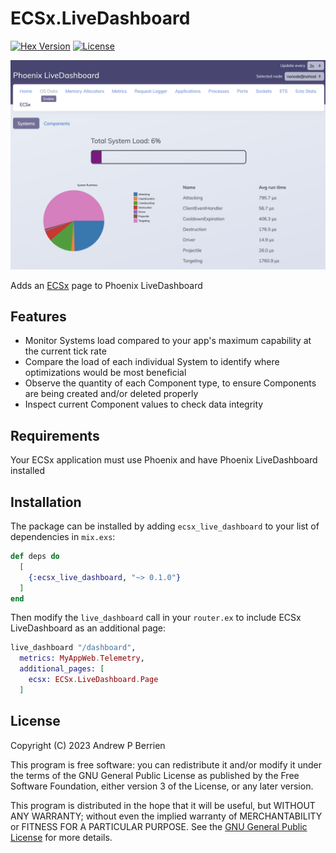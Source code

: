 # ECSx.LiveDashboard

[![Hex Version](https://img.shields.io/hexpm/v/ecsx_live_dashboard.svg)](https://hex.pm/packages/ecsx_live_dashboard)
[![License](https://img.shields.io/hexpm/l/ecsx_live_dashboard.svg)](https://github.com/APB9785/ecsx_live_dashboard/blob/master/LICENSE)

![ECSx LiveDashboard](assets/images/screenshot.png)

Adds an [ECSx](https://github.com/APB9785/ECSx) page to Phoenix LiveDashboard

## Features

* Monitor Systems load compared to your app's maximum capability at the current tick rate
* Compare the load of each individual System to identify where optimizations would be most beneficial
* Observe the quantity of each Component type, to ensure Components are being created and/or deleted properly
* Inspect current Component values to check data integrity

## Requirements

Your ECSx application must use Phoenix and have Phoenix LiveDashboard installed

## Installation

The package can be installed by adding `ecsx_live_dashboard` to your list of dependencies in `mix.exs`:

```elixir
def deps do
  [
    {:ecsx_live_dashboard, "~> 0.1.0"}
  ]
end
```

Then modify the `live_dashboard` call in your `router.ex` to include ECSx LiveDashboard as an additional page:

```elixir
live_dashboard "/dashboard",
  metrics: MyAppWeb.Telemetry,
  additional_pages: [
    ecsx: ECSx.LiveDashboard.Page
  ]
```

## License

Copyright (C) 2023  Andrew P Berrien

This program is free software: you can redistribute it and/or modify it under the terms of the GNU General Public License as published by the Free Software Foundation, either version 3 of the License, or any later version.

This program is distributed in the hope that it will be useful, but WITHOUT ANY WARRANTY; without even the implied warranty of MERCHANTABILITY or FITNESS FOR A PARTICULAR PURPOSE.  See the [GNU General Public License](https://www.gnu.org/licenses/gpl.html) for more details.
